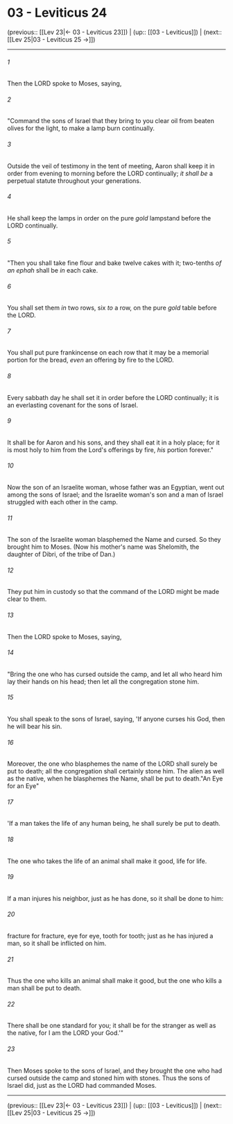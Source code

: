 # 03 - Leviticus 24

(previous:: [[Lev 23|← 03 - Leviticus 23]]) | (up:: [[03 - Leviticus]]) | (next:: [[Lev 25|03 - Leviticus 25 →]])

***


###### 1 
Then the LORD spoke to Moses, saying, 

###### 2 
"Command the sons of Israel that they bring to you clear oil from beaten olives for the light, to make a lamp burn continually. 

###### 3 
Outside the veil of testimony in the tent of meeting, Aaron shall keep it in order from evening to morning before the LORD continually; _it shall be_ a perpetual statute throughout your generations. 

###### 4 
He shall keep the lamps in order on the pure _gold_ lampstand before the LORD continually. 

###### 5 
"Then you shall take fine flour and bake twelve cakes with it; two-tenths _of an ephah_ shall be _in_ each cake. 

###### 6 
You shall set them _in_ two rows, six _to_ a row, on the pure _gold_ table before the LORD. 

###### 7 
You shall put pure frankincense on each row that it may be a memorial portion for the bread, _even_ an offering by fire to the LORD. 

###### 8 
Every sabbath day he shall set it in order before the LORD continually; it is an everlasting covenant for the sons of Israel. 

###### 9 
It shall be for Aaron and his sons, and they shall eat it in a holy place; for it is most holy to him from the Lord's offerings by fire, _his_ portion forever." 

###### 10 
Now the son of an Israelite woman, whose father was an Egyptian, went out among the sons of Israel; and the Israelite woman's son and a man of Israel struggled with each other in the camp. 

###### 11 
The son of the Israelite woman blasphemed the Name and cursed. So they brought him to Moses. (Now his mother's name was Shelomith, the daughter of Dibri, of the tribe of Dan.) 

###### 12 
They put him in custody so that the command of the LORD might be made clear to them. 

###### 13 
Then the LORD spoke to Moses, saying, 

###### 14 
"Bring the one who has cursed outside the camp, and let all who heard him lay their hands on his head; then let all the congregation stone him. 

###### 15 
You shall speak to the sons of Israel, saying, 'If anyone curses his God, then he will bear his sin. 

###### 16 
Moreover, the one who blasphemes the name of the LORD shall surely be put to death; all the congregation shall certainly stone him. The alien as well as the native, when he blasphemes the Name, shall be put to death."An Eye for an Eye" 

###### 17 
'If a man takes the life of any human being, he shall surely be put to death. 

###### 18 
The one who takes the life of an animal shall make it good, life for life. 

###### 19 
If a man injures his neighbor, just as he has done, so it shall be done to him: 

###### 20 
fracture for fracture, eye for eye, tooth for tooth; just as he has injured a man, so it shall be inflicted on him. 

###### 21 
Thus the one who kills an animal shall make it good, but the one who kills a man shall be put to death. 

###### 22 
There shall be one standard for you; it shall be for the stranger as well as the native, for I am the LORD your God.'" 

###### 23 
Then Moses spoke to the sons of Israel, and they brought the one who had cursed outside the camp and stoned him with stones. Thus the sons of Israel did, just as the LORD had commanded Moses.

***

(previous:: [[Lev 23|← 03 - Leviticus 23]]) | (up:: [[03 - Leviticus]]) | (next:: [[Lev 25|03 - Leviticus 25 →]])

